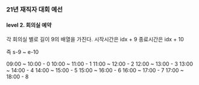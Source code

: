 ### 21년 재직자 대회 예선
#### level 2. 회의실 예약

각 회의실 별로 길이 9의 배열을 가진다.
시작시간은 idx + 9
종료시간은 idx + 10

즉 s-9 ~ e-10

09:00 ~ 10:00 - 0 
10:00 ~ 11:00 - 1
11:00 ~ 12:00 - 2
12:00 ~ 13:00 - 3
13:00 ~ 14:00 - 4
14:00 ~ 15:00 - 5
15:00 ~ 16:00 - 6
16:00 ~ 17:00 - 7
17:00 ~ 18:00 - 8

